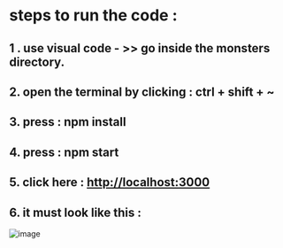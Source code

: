 # steps to run the code :
## 1 . use visual code   -  >> go inside the monsters directory.

## 2.  open the terminal by clicking : ctrl + shift + ~

## 3.  press : npm install 

## 4.  press : npm start

## 5.  click here :  [http://localhost:3000](http://localhost:3000) 

## 6. it must look like this :
![image](https://user-images.githubusercontent.com/42107725/168065248-be427ad4-0099-4cf0-908f-98378268ac56.png)

